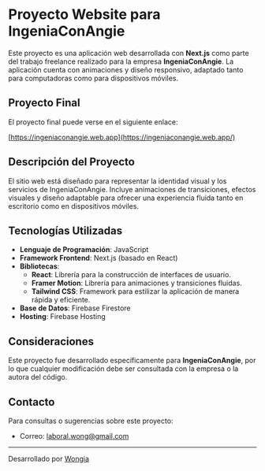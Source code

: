 # Proyecto Website para IngeniaConAngie

Este proyecto es una aplicación web desarrollada con **Next.js** como parte del trabajo freelance realizado para la empresa **IngeniaConAngie**. La aplicación cuenta con animaciones y diseño responsivo, adaptado tanto para computadoras como para dispositivos móviles.

## Proyecto Final

El proyecto final puede verse en el siguiente enlace:

[https://ingeniaconangie.web.app](https://ingeniaconangie.web.app/)

## Descripción del Proyecto

El sitio web está diseñado para representar la identidad visual y los servicios de IngeniaConAngie. Incluye animaciones de transiciones, efectos visuales y diseño adaptable para ofrecer una experiencia fluida tanto en escritorio como en dispositivos móviles.

## Tecnologías Utilizadas

- **Lenguaje de Programación**: JavaScript
- **Framework Frontend**: Next.js (basado en React)
- **Bibliotecas**:
  - **React**: Librería para la construcción de interfaces de usuario.
  - **Framer Motion**: Librería para animaciones y transiciones fluidas.
  - **Tailwind CSS**: Framework para estilizar la aplicación de manera rápida y eficiente.
- **Base de Datos**: Firebase Firestore
- **Hosting**: Firebase Hosting

## Consideraciones

Este proyecto fue desarrollado específicamente para **IngeniaConAngie**, por lo que cualquier modificación debe ser consultada con la empresa o la autora del código.

## Contacto

Para consultas o sugerencias sobre este proyecto:

- Correo: laboral.wong@gmail.com

---

Desarrollado por [Wongia](https://github.com/GiaWong)

